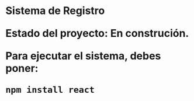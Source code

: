 <h1> Sistema de Registro

Estado del proyecto: En construción.

Para ejecutar el sistema, debes poner:

````npm install react````
